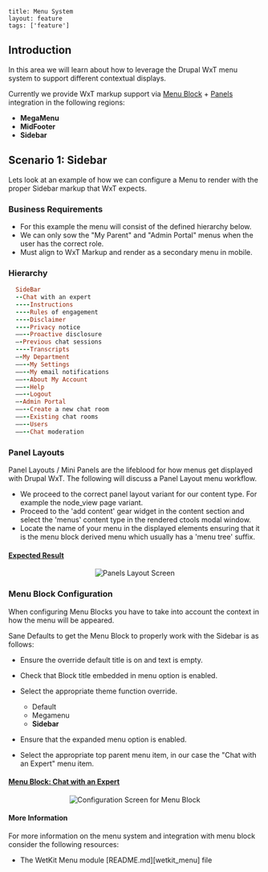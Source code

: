 ```
title: Menu System
layout: feature
tags: ['feature']
```

## Introduction

In this area we will learn about how to leverage the Drupal WxT menu system to support different contextual displays.

Currently we provide WxT markup support via [Menu Block][menu_block] + [Panels][panels] integration in the following regions:

* **MegaMenu**
* **MidFooter**
* **Sidebar**

## Scenario 1: Sidebar

Lets look at an example of how we can configure a Menu to render with the proper Sidebar markup that WxT expects.

### Business Requirements

  * For this example the menu will consist of the defined hierarchy below.
  * We can only sow the "My Parent" and "Admin Portal" menus when the user has the correct role.
  * Must align to WxT Markup and render as a secondary menu in mobile.

### Hierarchy

```rb
  SideBar
  --Chat with an expert
  ----Instructions
  ----Rules of engagement
  ----Disclaimer
  ----Privacy notice
  ——--Proactive disclosure
  —-Previous chat sessions
  ----Transcripts
  —-My Department
  ——--My Settings
  ——--My email notifications
  ——--About My Account
  ——--Help
  ——--Logout
  —-Admin Portal
  ——--Create a new chat room
  ——--Existing chat rooms
  ——--Users
  ——--Chat moderation
```

### Panel Layouts

Panel Layouts / Mini Panels are the lifeblood for how menus get displayed with Drupal WxT. The following will discuss a Panel Layout menu workflow.

* We proceed to the correct panel layout variant for our content type. For example the node_view page variant.
* Proceed to the 'add content' gear widget in the content section and select the 'menus' content type in the rendered ctools modal window.
* Locate the name of your menu in the displayed elements ensuring that it is the menu block derived menu which usually has a 'menu tree' suffix.

<div class="panel-group" id="accordion">
  <div class="panel panel-default">
    <div class="panel-heading">
      <h4 class="panel-title">
        <a data-toggle="collapse" data-parent="#accordion" href="#collapseOne">
          Expected Result
        </a>
      </h4>
    </div>
    <div id="collapseOne" class="panel-collapse collapse in">
      <div class="panel-body">
        <p align="center">
          <img alt="Panels Layout Screen" src="https://dl.dropboxusercontent.com/u/38413195/drupalwxt/features/menu/scenario_1b_backend.png" class="img-responsive">
        </p>
      </div>
    </div>
  </div>
</div>

### Menu Block Configuration

When configuring Menu Blocks you have to take into account the context in how the menu will be appeared.

Sane Defaults to get the Menu Block to properly work with the Sidebar is as follows:

* Ensure the override default title is on and text is empty.
* Check that Block title embedded in menu option is enabled.
* Select the appropriate theme function override.

  * Default
  * Megamenu
  * **Sidebar**

* Ensure that the expanded menu option is enabled.
* Select the appropriate top parent menu item, in our case the "Chat with an Expert" menu item.

<div class="panel-group" id="accordion">
  <div class="panel panel-default">
    <div class="panel-heading">
      <h4 class="panel-title">
        <a data-toggle="collapse" data-parent="#accordion" href="#collapseTwo">
          Menu Block: Chat with an Expert
        </a>
      </h4>
    </div>
    <div id="collapseTwo" class="panel-collapse collapse in">
      <div class="panel-body">
        <p align="center">
          <img alt="Configuration Screen for Menu Block" src="https://dl.dropboxusercontent.com/u/38413195/drupalwxt/features/menu/scenario_1a_menublock_1b.png" class="img-responsive">
        </p>
      </div>
    </div>
  </div>
</div>

<div class="bs-callout bs-callout-info">
  <h4>More Information</h4>
  <p>For more information on the menu system and integration with menu block consider the following resources:</p>
  <ul>
    <li>The WetKit Menu module [README.md][wetkit_menu] file</li>
  </ul>
</div>

<!-- Links Referenced -->

[menu_block]:       http://drupal.org/project/menu_block
[panels]:           http://drupal.org/project/panels
[wetkit_menu]:      http://wiki.drupalwxt.org/wxt/menu/
